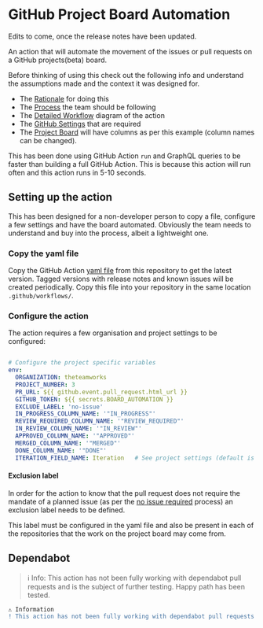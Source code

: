 
# GitHub Project Board Automation

Edits to come, once the release notes have been updated.

An action that will automate the movement of the issues or pull requests on a GitHub projects(beta) board.

Before thinking of using this check out the following info and understand the assumptions made and the context it was designed for.

- The [Rationale](./docs/Rationale.md) for doing this
- The [Process](./docs/Rationale.md) the team should be following
- The [Detailed Workflow](./docs/Workflow.md) diagram of the action
- The [GitHub Settings](GitHubSettings.md) that are required
- The [Project Board](https://github.com/orgs/theteamworks/projects/3) will have columns as per this example (column names can be changed).

This has been done using GitHub Action `run` and GraphQL queries to be faster than building a full GitHub Action. This is because this action will run often and this action runs in 5-10 seconds.

## Setting up the action

This has been designed for a non-developer person to copy a file, configure a few settings and have the board automated. Obviously the team needs to understand and buy into the process, albeit a lightweight one.

### Copy the yaml file

Copy the GitHub Action [yaml file](https://github.com/theteamworks/project-board-automation/blob/main/.github/workflows/project_board_automation.yml) from this repository to get the latest version. Tagged versions with release notes and known issues will be created periodically. Copy this file into your repository in the same location `.github/workflows/`.

### Configure the action

The action requires a few organisation and project settings to be configured:

```yaml

# Configure the project specific variables
env:
  ORGANIZATION: theteamworks
  PROJECT_NUMBER: 3
  PR_URL: ${{ github.event.pull_request.html_url }}
  GITHUB_TOKEN: ${{ secrets.BOARD_AUTOMATION }}
  EXCLUDE_LABEL: 'no-issue'
  IN_PROGRESS_COLUMN_NAME: '"IN_PROGRESS"'
  REVIEW_REQUIRED_COLUMN_NAME: '"REVIEW_REQUIRED"'
  IN_REVIEW_COLUMN_NAME: '"IN_REVIEW"'
  APPROVED_COLUMN_NAME: '"APPROVED"'
  MERGED_COLUMN_NAME: '"MERGED"'
  DONE_COLUMN_NAME: '"DONE"'
  ITERATION_FIELD_NAME: Iteration   # See project settings (default is `Iteration`)

```

#### Exclusion label

In order for the action to know that the pull request does not require the mandate of a planned issue (as per the [no issue required](./docs/Process.md###pull-requests-with-no-issue-required) process) an exclusion label needs to be defined.

This label must be configured in the yaml file and also be present in each of the repositories that the work on the project board may come from.

## Dependabot

> ℹ️ Info: This action has not been fully working with dependabot pull requests and is the subject of further testing. Happy path has been tested.


```diff 
⚠️ Information
! This action has not been fully working with dependabot pull requests and is the subject of further testing. Happy path has been tested.

```
